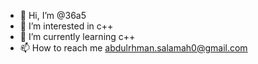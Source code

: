- 👋 Hi, I’m @36a5
- 👀 I’m interested in c++
- 🌱 I’m currently learning c++
- 📫 How to reach me abdulrhman.salamah0@gmail.com

<!---
36a5/36a5 is a ✨ special ✨ repository because its `README.md` (this file) appears on your GitHub profile.
You can click the Preview link to take a look at your changes.
--->

